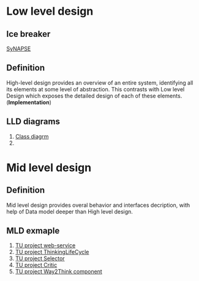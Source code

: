 # Low level design

## Ice breaker

[SyNAPSE](http://www-03.ibm.com/press/us/en/pressrelease/41710.wss)

## Definition

High-level design provides an overview of an entire system, identifying all its elements at some level of abstraction. This contrasts with Low level Design which exposes the detailed design of each of these elements.(**Implementation**)

## LLD diagrams

1. [Class diagrm](https://en.wikipedia.org/wiki/Class_diagram)
2. 

# Mid level design

## Definition 

Mid level design provides overal behavior and interfaces decription, with help of Data model deeper than High level design.

## MLD exmaple

1. [TU project web-service](https://github.com/development-team/2/blob/master/doc/design-specification/tu-web-service.md)
1. [TU project ThinkingLifeCycle](https://github.com/development-team/2/blob/master/doc/design-specification/thinking-life-cycle.md)
1. [TU project Selector](https://github.com/development-team/2/blob/master/doc/design-specification/selector.md)
1. [TU project Critic](https://github.com/development-team/2/blob/master/doc/design-specification/critics.md)
1. [TU project Way2Think component](https://github.com/development-team/2/blob/master/doc/design-specification/way2Think.md)

